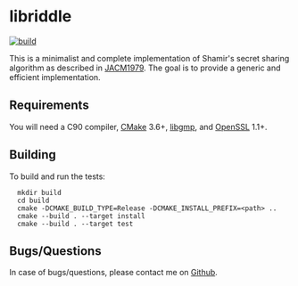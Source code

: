 libriddle
=========

[![build](https://github.com/mohamed/libriddle/actions/workflows/cmake.yml/badge.svg)](https://github.com/mohamed/libriddle/actions/workflows/cmake.yml)

This is a minimalist and complete implementation of Shamir's secret sharing
algorithm as described in [JACM1979](https://doi.org/10.1145/359168.359176).
The goal is to provide a generic and efficient implementation.


Requirements
------------
You will need a C90 compiler, [CMake](https://cmake.org) 3.6+, [libgmp](https://libgmp.org), and [OpenSSL](https://openssl.org) 1.1+.

Building
--------

To build and run the tests:

```
  mkdir build
  cd build
  cmake -DCMAKE_BUILD_TYPE=Release -DCMAKE_INSTALL_PREFIX=<path> ..
  cmake --build . --target install
  cmake --build . --target test
```

Bugs/Questions
--------------
In case of bugs/questions, please contact me on
[Github](https://github.com/mohamed).

